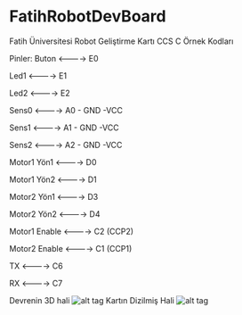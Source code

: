 # FatihRobotDevBoard
Fatih Üniversitesi Robot Geliştirme Kartı CCS C Örnek Kodları

Pinler:
Buton         <----> E0

Led1          <----> E1

Led2          <----> E2

Sens0         <----> A0 - GND -VCC

Sens1         <----> A1 - GND -VCC

Sens2         <----> A2 - GND -VCC

Motor1 Yön1   <----> D0

Motor1 Yön2   <----> D1

Motor2 Yön1   <----> D3

Motor2 Yön2   <----> D4

Motor1 Enable <----> C2 (CCP2)

Motor2 Enable <----> C1 (CCP1)

TX            <----> C6

RX            <----> C7


Devrenin 3D hali
![alt tag](https://raw.githubusercontent.com/selmaucar/FatihRobotDevBoard/master/resim/3d.png)
Kartın Dizilmiş Hali
![alt tag](https://raw.githubusercontent.com/selmaucar/FatihRobotDevBoard/master/resim/fatihrobot.jpg)
